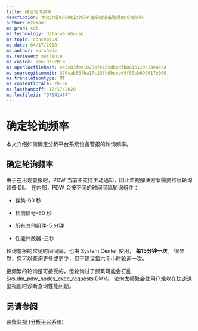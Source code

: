 ```yaml
---
title: 确定轮询频率
description: 本文介绍如何确定分析平台系统设备警报的轮询频率。
author: mzaman1
ms.prod: sql
ms.technology: data-warehouse
ms.topic: conceptual
ms.date: 04/17/2018
ms.author: murshedz
ms.reviewer: martinle
ms.custom: seo-dt-2019
ms.openlocfilehash: ee5c83fee1028b7e165db6dfb8015129c29e4eca
ms.sourcegitcommit: 370cab80fba17c15fb0bceed9f80cb099017e000
ms.translationtype: MT
ms.contentlocale: zh-CN
ms.lasthandoff: 12/17/2020
ms.locfileid: "97641474"
---
```

# <a name="determine-polling-frequency"></a>确定轮询频率
本文介绍如何确定分析平台系统设备警报的轮询频率。  
  
## <a name="to-determine-the-polling-frequency"></a>确定轮询频率  
由于在出现警报时，PDW 当前不支持主动通知，因此监视解决方案需要持续轮询设备 Dll。  在内部，PDW 会按不同的时间间隔轮询组件：  
  
-   群集-60 秒  
  
-   检测信号-60 秒  
  
-   所有其他组件-5 分钟  
  
-   性能计数器-三秒  
  
轮询警报的常见时间间隔，也由 System Center 使用， **每15分钟一次**。  很显然，您可以查询更多或更少，但不建议每六个小时轮询一次。  
  
更频繁的轮询是可接受的，但轮询过于频繁可能会打乱 [Sys.dm_pdw_nodes_exec_requests](../relational-databases/system-dynamic-management-views/sys-dm-exec-requests-transact-sql.md) DMV。  轮询太频繁会使用户难以在快速退出视图时诊断查询性能问题。  
  
## <a name="see-also"></a>另请参阅  
<!-- MISSING LINKS [Common Metadata Query Examples &#40;SQL Server PDW&#41;](../sqlpdw/common-metadata-query-examples-sql-server-pdw.md)  -->  
[设备监视 &#40;分析平台系统&#41;](appliance-monitoring.md)  

